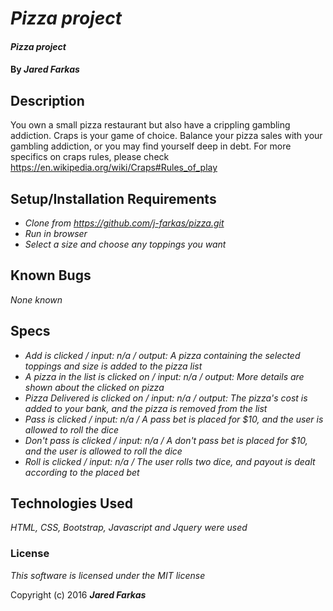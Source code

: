 # _Pizza project_

#### _Pizza project_

#### By _**Jared Farkas**_

## Description

You own a small pizza restaurant but also have a crippling gambling addiction. Craps is your game of choice. Balance your pizza sales with your gambling addiction, or you may find yourself deep in debt. For more specifics on craps rules, please check https://en.wikipedia.org/wiki/Craps#Rules_of_play

## Setup/Installation Requirements

* _Clone from https://github.com/j-farkas/pizza.git_
* _Run in browser_
* _Select a size and choose any toppings you want_


## Known Bugs

_None known_

## Specs
* _Add is clicked / input: n/a / output: A pizza containing the selected toppings and size is added to the pizza list_
* _A pizza in the list is clicked on / input: n/a / output: More details are shown about the clicked on pizza_
* _Pizza Delivered is clicked on / input: n/a / output: The pizza's cost is added to your bank, and the pizza is removed from the list_
* _Pass is clicked / input: n/a / A pass bet is placed for $10, and the user is allowed to roll the dice_
* _Don't pass is clicked / input: n/a / A don't pass bet is placed for $10, and the user is allowed to roll the dice_
* _Roll is clicked / input: n/a / The user rolls two dice, and payout is dealt according to the placed bet_

## Technologies Used

_HTML, CSS, Bootstrap, Javascript and Jquery were used_

### License

*This software is licensed under the MIT license*

Copyright (c) 2016 **_Jared Farkas_**
